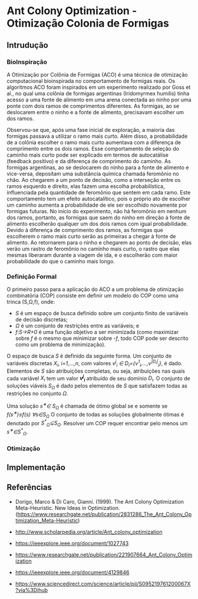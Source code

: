 # Ant Colony Optimization - Otimização Colonia de Formigas

## Intrudução

### BioInspiração

A Otimização por Colônia de Formigas (ACO) é uma técnica de otimização computacional bioinspirada no comportamento de formigas reais. Os algoritmos ACO foram inspirados em um experimento realizado por Goss et al., no qual uma colônia de formigas argentinas (Iridomyrmex humilis) tinha acesso a uma fonte de alimento em uma arena conectada ao ninho por uma ponte com dois ramos de comprimentos diferentes. As formigas, ao se deslocarem entre o ninho e a fonte de alimento, precisavam escolher um dos ramos.

Observou-se que, após uma fase inicial de exploração, a maioria das formigas passava a utilizar o ramo mais curto. Além disso, a probabilidade de a colônia escolher o ramo mais curto aumentava com a diferença de comprimento entre os dois ramos. Esse comportamento de seleção do caminho mais curto pode ser explicado em termos de autocatálise (feedback positivo) e da diferença de comprimento do caminho.
As formigas argentinas, ao se deslocarem do ninho para a fonte de alimento e vice-versa, depositam uma substância química chamada feromônio no chão. Ao chegarem a um ponto de decisão, como a interseção entre os ramos esquerdo e direito, elas fazem uma escolha probabilística, influenciada pela quantidade de feromônio que sentem em cada ramo. Este comportamento tem um efeito autocatalítico, pois o próprio ato de escolher um caminho aumenta a probabilidade de ele ser escolhido novamente por formigas futuras. No início do experimento, não há feromônio em nenhum dos ramos, portanto, as formigas que saem do ninho em direção à fonte de alimento escolherão qualquer um dos dois ramos com igual probabilidade. Devido à diferença de comprimento dos ramos, as formigas que escolherem o ramo mais curto serão as primeiras a chegar à fonte de alimento. Ao retornarem para o ninho e chegarem ao ponto de decisão, elas verão um rastro de feromônio no caminho mais curto, o rastro que elas mesmas liberaram durante a viagem de ida, e o escolherão com maior probabilidade do que o caminho mais longo.

### Definição Formal

<p>O primeiro passo para a aplicação do ACO a um problema de otimização combinatória (COP) consiste em definir um modelo do COP como uma trinca (S,Ω,f), onde:</p>

<ul>
  <li><i>S</i> é um espaço de busca definido sobre um conjunto finito de variáveis de decisão discretas;</li>
  <li><i>Ω</i> é um conjunto de restrições entre as variáveis; e</li>
  <li><i>f:S→R+0</i> é uma função objetivo a ser minimizada (como maximizar sobre <i>f</i> é o mesmo que minimizar sobre <i>-f</i>, todo COP pode ser descrito como um problema de minimização).</li>
</ul>

<p>O espaço de busca <i>S</i> é definido da seguinte forma. Um conjunto de variáveis discretas <i>X<sub>i</sub></i>, <i>i=1,…,n</i>, com valores <i>v<sup>j</sup><sub>i</sub> ∈ D<sub>i</sub>={v<sup>1</sup><sub>i</sub>,…,v<sup>|D<sub>i</sub>|</sup><sub>i</sub>}</i>, é dado. Elementos de <i>S</i> são atribuições completas, ou seja, atribuições nas quais cada variável <i>X<sub>i</sub></i> tem um valor <b><i>v<sup>j</sup><sub>i</sub></i></b> atribuído de seu domínio <i>D<sub>i</sub></i>. O conjunto de soluções viáveis <i>S<sub>Ω</sub></i> é dado pelos elementos de <i>S</i> que satisfazem todas as restrições no conjunto <i>Ω</i>.</p>

<p>Uma solução <i>s<sup>∗</sup>∈ S<sub>Ω</sub></i> é chamada de ótimo global se e somente se
<i>f(s<sup>∗</sup>)≤f(s) ∀s∈S<sub>Ω</sub></i>
O conjunto de todas as soluções globalmente ótimas é denotado por <i>S<sup>*</sup><sub>Ω</sub>⊆S<sub>Ω</sub></i>. Resolver um COP requer encontrar pelo menos um <i>s<sup>∗</sup>∈S<sup>*</sup><sub>Ω</sub></i>.</p>



### Otimização

## Implementação

## Referências

- Dorigo, Marco & Di Caro, Gianni. (1999). The Ant Colony Optimization Meta-Heuristic. New Ideas in Optimization. (https://www.researchgate.net/publication/2831286_The_Ant_Colony_Optimization_Meta-Heuristic)

- http://www.scholarpedia.org/article/Ant_colony_optimization

- https://ieeexplore.ieee.org/document/1027743

- https://www.researchgate.net/publication/221907664_Ant_Colony_Optimization

- https://ieeexplore.ieee.org/document/4129846

- https://www.sciencedirect.com/science/article/pii/S095219761200067X?via%3Dihub